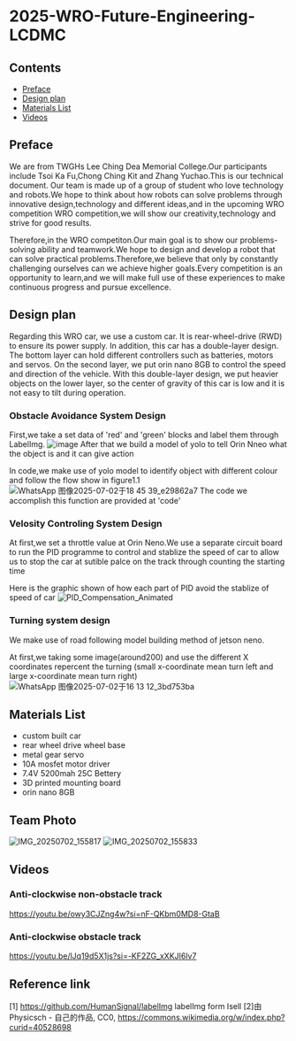 # 2025-WRO-Future-Engineering-LCDMC

## Contents

- [Preface](#Preface)
- [Design plan](#Design-plan)
- [Materials List](#Materials-List)
- [Videos](#Videos)


## Preface

We are from TWGHs Lee Ching Dea Memorial College.Our participants include Tsoi Ka Fu,Chong Ching Kit and Zhang Yuchao.This is our technical document.
Our team is made up of a group of student who love technology and robots.We hope to think about how robots can solve problems through innovative design,technology and different ideas,and in the upcoming WRO competition WRO competition,we will show our creativity,technology and strive for good results.

Therefore,in the WRO competiton.Our main goal is to show our problems-solving ability and teamwork.We hope to design and develop a robot that can solve practical problems.Therefore,we believe that only by constantly challenging ourselves can we achieve higher goals.Every competition is an opportunity to learn,and we will make full use of these experiences to make continuous progress and pursue excellence.

## Design plan

Regarding this WRO car, we use a custom car. It is rear-wheel-drive (RWD) to ensure its power supply. In addition, this car has a double-layer design. The bottom layer can hold different controllers such as batteries, motors and servos. On the second layer, we put orin nano 8GB to control the speed and direction of the vehicle. With this double-layer design, we put heavier objects on the lower layer, so the center of gravity of this car is low and it is not easy to tilt during operation.

### Obstacle Avoidance System Design
First,we take a set data of 'red' and 'green' blocks and label them through LabelImg.
![image](https://github.com/user-attachments/assets/39168842-af6d-4433-a47f-b599f73f51fa)
After that we build a model of yolo to tell Orin Nneo what the object is and it can give action

In code,we make use of yolo model to identify object with different colour and follow the flow show in figure1.1
![WhatsApp 图像2025-07-02于18 45 39_e29862a7](https://github.com/user-attachments/assets/c8c6baf2-1c4a-4e26-bd1d-637abf77bf8b)
The code we accomplish this function are provided at 'code' 

### Velosity Controling System Design
At first,we set a throttle value at Orin Neno.We use a separate circuit board to run the PID programme to control and stablize the speed of car to allow us to stop the car at sutible palce on the track through counting the starting time

Here is the graphic shown of how each part of PID avoid the stablize of speed of car
![PID_Compensation_Animated](https://github.com/user-attachments/assets/0fff1022-56bb-44ba-ae9f-740df99037f7)

### Turning system design
We make use of road following model building method of jetson neno.

At first,we taking some image(around200) and use the different X coordinates repercent the turning (small x-coordinate mean turn left and large x-coordinate mean turn right)
![WhatsApp 图像2025-07-02于16 13 12_3bd753ba](https://github.com/user-attachments/assets/b7b7f950-68ac-4f28-852c-f695385f53c6)


## Materials List

- custom built car
- rear wheel drive wheel base
- metal gear servo
- 10A mosfet motor driver
- 7.4V 5200mah 25C Bettery
- 3D printed mounting board
- orin nano 8GB

## Team Photo
![IMG_20250702_155817](https://github.com/user-attachments/assets/6bad701f-2c3c-434e-b6f0-d1e99728f950)
![IMG_20250702_155833](https://github.com/user-attachments/assets/3525c81c-2976-4c74-8a9b-1a758f7c8962)

## Videos
### Anti-clockwise non-obstacle track
https://youtu.be/owy3CJZng4w?si=nF-QKbm0MD8-GtaB

### Anti-clockwise obstacle track
https://youtu.be/lJq19d5X1js?si=-KF2ZG_xXKJI6lv7


## Reference link
[1] https://github.com/HumanSignal/labelImg labelImg form Isell
[2]由 Physicsch - 自己的作品, CC0, https://commons.wikimedia.org/w/index.php?curid=40528698
